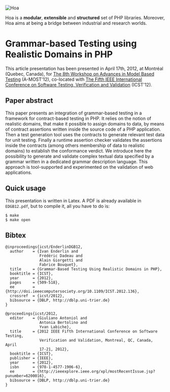 ![Hoa](http://hoa-project.net/Media/Image/Hoa_small.png)

Hoa is a **modular**, **extensible** and **structured** set of PHP libraries.
Moreover, Hoa aims at being a bridge between industrial and research worlds.

# Grammar-based Testing using Realistic Domains in PHP

This article presentation has been presented in April 17th, 2012, at Montréal
(Quebec, Canada), for [The 8th Workshop on Advances in Model Based
Testing](https://sites.google.com/site/amost2012/) (A-MOST'12), co-located with
[The Fifth IEEE International Conference on Software Testing, Verification and
Validation](http://icst2012.soccerlab.polymtl.ca/Content/home/index.php)
(ICST'12).

## Paper abstract

This paper presents an integration of grammar-based testing in a framework for
contract-based testing in PHP. It relies on the notion of realistic domains,
that make it possible to assign domains to data, by means of contract assertions
written inside the source code of a PHP application. Then a test generation tool
uses the contracts to generate relevant test data for unit testing. Finally a
runtime assertion checker validates the assertions inside the contracts (among
others membership of data to realistic domains) to establish the conformance
verdict. We introduce here the possibility to generate and validate complex
textual data specified by a grammar written in a dedicated grammar description
language. This approach is tool-supported and experimented on the validation of
web applications.

## Quick usage

This presentation is written in Latex. A PDF is already available in
`EDGB12.pdf`, but to compile it, all you have to do is:

    $ make
    $ make open

## Bibtex

    @inproceedings{icst/EnderlinDGB12,
      author    = {Ivan Enderlin and
                   Frédéric Dadeau and
                   Alain Giorgetti and
                   Fabrice Bouquet},
      title     = {Grammar-Based Testing Using Realistic Domains in PHP},
      booktitle = {ICST},
      year      = {2012},
      pages     = {509-518},
      ee        = {http://doi.ieeecomputersociety.org/10.1109/ICST.2012.136},
      crossref  = {icst/2012},
      bibsource = {DBLP, http://dblp.uni-trier.de}
    }

    @proceedings{icst/2012,
      editor    = {Giuliano Antoniol and
                   Antonia Bertolino and
                   Yvan Labiche},
      title     = {2012 IEEE Fifth International Conference on Software Testing,
                   Verification and Validation, Montreal, QC, Canada, April
                   17-21, 2012},
      booktitle = {ICST},
      publisher = {IEEE},
      year      = {2012},
      isbn      = {978-1-4577-1906-6},
      ee        = {http://ieeexplore.ieee.org/xpl/mostRecentIssue.jsp?punumber=6200016},
      bibsource = {DBLP, http://dblp.uni-trier.de}
    }
